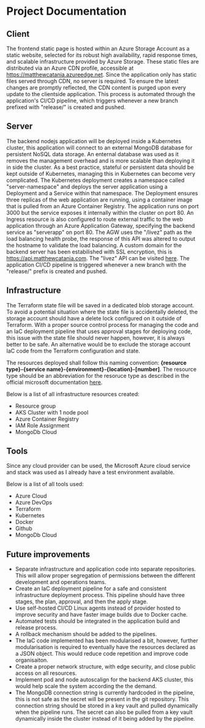 # Project Documentation

## Client
The frontend static page is hosted within an Azure Storage Account as a static website, selected for its robust high availability, rapid response times, and scalable infrastructure provided by Azure Storage. These static files are distributed via an Azure CDN profile, accessible at https://matthewcatania.azureedge.net. Since the application only has static files served through CDN, no server is required. To ensure the latest changes are promptly reflected, the CDN content is purged upon every update to the clientside application. This process is automated through the application's CI/CD pipeline, which triggers whenever a new branch prefixed with "release/" is created and pushed.

## Server
The backend nodejs application will be deployed inside a Kubernetes cluster, this application will connect to an external MongoDB database for persistent NoSQL data storage. An enternal database was used as it removes the management overhead and is more scalable than deploying it in side the cluster. As a best practice, stateful or persistent data should be kept outside of Kubernetes, managing this in Kubernetes can become very complicated. The Kubernetes deployment creates a namespace called "server-namespace" and deploys the server application using a Deployment and a Service within that namespace. The Deployment ensures three replicas of the web application are running, using a container image that is pulled from an Azure Container Registry. The application runs on port 3000 but the service exposes it internally within the cluster on port 80. An Ingress resource is also configured to route external traffic to the web application through an Azure Application Gateway, specifying the backend service as "serverapp" on port 80. The AGW uses the "/livez" path as the load balancing health probe, the response of this API was altered to output the hostname to validate the load balancing. A custom domain for the backend server has been estabilished with SSL encryption, this is https://api.matthewcatania.com. The "livez" API can be visited [here](https://api.matthewcatania.com/livez). The application CI/CD pipeline is triggered whenever a new branch with the "release/" prefix is created and pushed.

## Infrastructure
The Terraform state file will be saved in a dedicated blob storage account. To avoid a potential situation where the state file is accidentally deleted, the storage account should have a delete lock configured on it outside of Terraform. With a proper source control process for managing the code and an IaC deployment pipeline that uses approval stages for deploying code, this issue with the state file should never happen, however, it is always better to be safe. An alternative would be to exclude the storage account IaC code from the Terraform configuration and state.

The resources deployed shall follow this naming convention: **{resource type}-{service name}-{environment}-{location}-\[number\]**. The resource type should be an abbreviation for the resoruce type as described in the official microsoft documentation [here](https://learn.microsoft.com/en-us/azure/cloud-adoption-framework/ready/azure-best-practices/resource-abbreviations).

Below is a list of all infrastructure resources created:
* Resource group
* AKS Cluster with 1 node pool
* Azure Container Registry
* IAM Role Assignment
* MongoDb Cloud

## Tools
Since any cloud provider can be used, the Microsoft Azure cloud service and stack was used as I already have a test environment available.

Below is a list of all tools used:
* Azure Cloud
* Azure DevOps
* Terraform
* Kubernetes
* Docker
* Github
* MongoDb Cloud

## Future improvements
* Separate infrastructure and application code into separate repositories. This will allow proper segregation of permissions between the different development and operations teams.
* Create an IaC deployment pipeline for a safe and consistent infrastructure deployment process. This pipeline should have three stages, the plan, approval, and then the apply stage.
* Use self-hosted CI/CD Linux agents instead of provider hosted to improve security and have faster image builds due to Docker cache.
* Automated tests should be integrated in the application build and release process.
* A rollback mechanism should be added to the pipelines.
* The IaC code implemented has been modularised a bit, however, further modularisation is required to eventually have the resources declared as a JSON object. This would reduce code repetition and improve code organisaiton.
* Create a proper network structure, with edge security, and close public access on all resources. 
* Implement pod and node autoscalign for the backend AKS cluster, this would help scale the system according the the demand.
* The MongoDB connection string is currently hardcoded in the pipeline, this is not safe as the secret will be present in the git repository. This connection string should be stored in a key vault and pulled dynamically when the pipeline runs. The secret can also be pulled from a key vault dynamically inside the cluster instead of it being added by the pipeline.